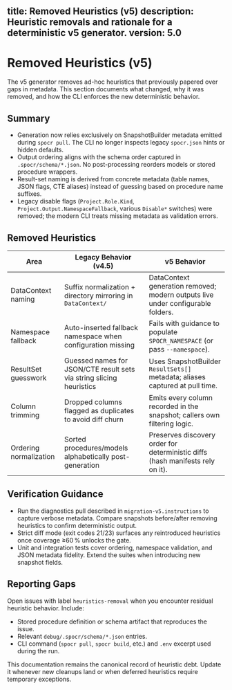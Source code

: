 title: Removed Heuristics (v5)
description: Heuristic removals and rationale for a deterministic v5 generator.
version: 5.0
---

# Removed Heuristics (v5)

The v5 generator removes ad-hoc heuristics that previously papered over gaps in metadata. This section documents what changed, why it was removed, and how the CLI enforces the new deterministic behavior.

## Summary

- Generation now relies exclusively on SnapshotBuilder metadata emitted during `spocr pull`. The CLI no longer inspects legacy `spocr.json` hints or hidden defaults.
- Output ordering aligns with the schema order captured in `.spocr/schema/*.json`. No post-processing reorders models or stored procedure wrappers.
- Result-set naming is derived from concrete metadata (table names, JSON flags, CTE aliases) instead of guessing based on procedure name suffixes.
- Legacy disable flags (`Project.Role.Kind`, `Project.Output.NamespaceFallback`, various `Disable*` switches) were removed; the modern CLI treats missing metadata as validation errors.

## Removed Heuristics

| Area                         | Legacy Behavior (v4.5)                                               | v5 Behavior                                                                    |
| ---------------------------- | -------------------------------------------------------------------- | ------------------------------------------------------------------------------- |
| DataContext naming           | Suffix normalization + directory mirroring in `DataContext/`         | DataContext generation removed; modern outputs live under configurable folders. |
| Namespace fallback           | Auto-inserted fallback namespace when configuration missing          | Fails with guidance to populate `SPOCR_NAMESPACE` (or pass `--namespace`).      |
| ResultSet guesswork          | Guessed names for JSON/CTE result sets via string slicing heuristics | Uses SnapshotBuilder `ResultSets[]` metadata; aliases captured at pull time.    |
| Column trimming              | Dropped columns flagged as duplicates to avoid diff churn            | Emits every column recorded in the snapshot; callers own filtering logic.       |
| Ordering normalization       | Sorted procedures/models alphabetically post-generation              | Preserves discovery order for deterministic diffs (hash manifests rely on it).  |

## Verification Guidance

- Run the diagnostics pull described in `migration-v5.instructions` to capture verbose metadata. Compare snapshots before/after removing heuristics to confirm deterministic output.
- Strict diff mode (exit codes 21/23) surfaces any reintroduced heuristics once coverage ≥60 % unlocks the gate.
- Unit and integration tests cover ordering, namespace validation, and JSON metadata fidelity. Extend the suites when introducing new snapshot fields.

## Reporting Gaps

Open issues with label `heuristics-removal` when you encounter residual heuristic behavior. Include:

- Stored procedure definition or schema artifact that reproduces the issue.
- Relevant `debug/.spocr/schema/*.json` entries.
- CLI command (`spocr pull`, `spocr build`, etc.) and `.env` excerpt used during the run.

This documentation remains the canonical record of heuristic debt. Update it whenever new cleanups land or when deferred heuristics require temporary exceptions.
